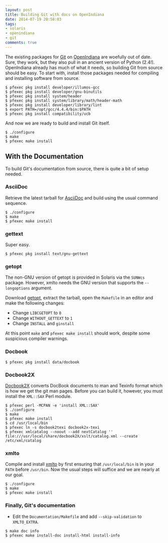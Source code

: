 ```yaml
---
layout: post
title: Building Git with docs on OpenIndiana
date: 2014-07-19 20:58:03
tags:
- solaris
- openindiana
- git
comments: true
---
```


The existing packages for [Git](http://git-scm.com) on [OpenIndiana](http://openindiana.org) are woefully out of date. Sure, they work, but they also pull in an ancient version of Python (2.4!). OpenIndiana already has much of what it needs, so building Git from source should be easy. To start with, install those packages needed for compiling and installing software from source.

```
$ pfexec pkg install developer/illumos-gcc
$ pfexec pkg install developer/gnu-binutils
$ pfexec pkg install system/header
$ pfexec pkg install system/library/math/header-math
$ pfexec pkg install developer/library/lint
$ export PATH=/opt/gcc/4.4.4/bin:$PATH
$ pfexec pkg install compatibility/ucb
```

And now we are ready to build and install Git itself.

```
$ ./configure
$ make
$ pfexec make install
```

## With the Documentation

To build Git's documentation from source, there is quite a bit of setup needed.

### AsciiDoc

Retrieve the latest tarball for [AsciiDoc](http://sourceforge.net/projects/asciidoc/) and build using the usual command sequence.

```
$ ./configure
$ make
$ pfexec make install
```

### gettext

Super easy.

```
$ pfexec pkg install text/gnu-gettext
```

### getopt

The non-GNU version of getopt is provided in Solaris via the `SUNWcs` package. However, xmlto needs the GNU version that supports the `--longoptions` argument.

Download [getopt](http://software.frodo.looijaard.name/getopt/download.php), extract the tarball, open the `Makefile` in an editor and make the following changes:

* Change `LIBCGETOPT` to `0`
* Change `WITHOUT_GETTEXT` to `1`
* Change `INSTALL` and `ginstall`

At this point `make` and `pfexec make install` should work, despite some suspicious compiler warnings.

### Docbook

```
$ pfexec pkg install data/docbook
```

### Docbook2X

[Docbook2X](http://sourceforge.net/projects/docbook2x/) converts DocBook documents to man and Texinfo format which is how we get the git man pages. Before you can build it, however, you must install the `XML::SAX` Perl module.

```
$ pfexec perl -MCPAN -e 'install XML::SAX'
$ ./configure
$ make
$ pfexec make install
$ cd /usr/local/bin
$ pfexec ln -s docbook2texi docbook2x-texi
$ pfexec xmlcatalog --noout --add nextCatalog '' file:///usr/local/share/docbook2X/xslt/catalog.xml --create /etc/xml/catalog
```

### xmlto

Compile and install [xmlto](https://fedorahosted.org/releases/x/m/xmlto/) by first ensuring that `/usr/local/bin` is in your `PATH` before `/usr/bin`. Now the usual steps will suffice and we are nearly at our goal.

```
$ ./configure
$ make
$ pfexec make install
```

### Finally, Git's documentation

* Edit the `Documentation/Makefile` and add `--skip-validation` to `XMLTO_EXTRA`.

```
$ make doc info
$ pfexec make install-doc install-html install-info
```
